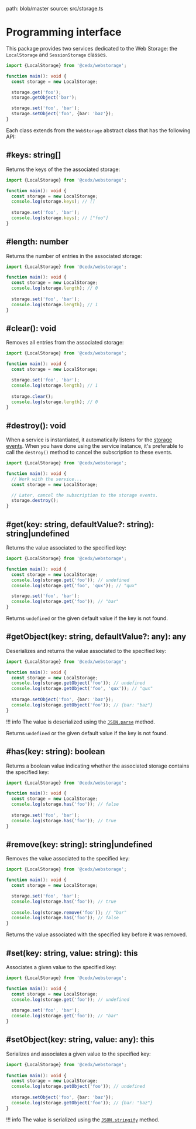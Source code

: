 path: blob/master
source: src/storage.ts

# Programming interface
This package provides two services dedicated to the Web Storage: the `LocalStorage` and `SessionStorage` classes.

```typescript
import {LocalStorage} from '@cedx/webstorage';

function main(): void {
  const storage = new LocalStorage;

  storage.get('foo');
  storage.getObject('bar');

  storage.set('foo', 'bar');
  storage.setObject('foo', {bar: 'baz'});
}
```

Each class extends from the `WebStorage` abstract class that has the following API:

## **#keys**: string[]
Returns the keys of the the associated storage:

```typescript
import {LocalStorage} from '@cedx/webstorage';

function main(): void {
  const storage = new LocalStorage;
  console.log(storage.keys); // []
    
  storage.set('foo', 'bar');
  console.log(storage.keys); // ["foo"]
}
```

## **#length**: number
Returns the number of entries in the associated storage:

```typescript
import {LocalStorage} from '@cedx/webstorage';

function main(): void {
  const storage = new LocalStorage;
  console.log(storage.length); // 0
    
  storage.set('foo', 'bar');
  console.log(storage.length); // 1
}
```

## **#clear**(): void
Removes all entries from the associated storage:

```typescript
import {LocalStorage} from '@cedx/webstorage';

function main(): void {
  const storage = new LocalStorage;

  storage.set('foo', 'bar');
  console.log(storage.length); // 1
    
  storage.clear();
  console.log(storage.length); // 0
}
```

## **#destroy**(): void
When a service is instantiated, it automatically listens for
the [storage events](https://developer.mozilla.org/en-US/docs/Web/API/Window/storage_event).
When you have done using the service instance, it's preferable to call the `destroy()` method to cancel the subscription to these events.

```typescript
import {LocalStorage} from '@cedx/webstorage';

function main(): void {
  // Work with the service...
  const storage = new LocalStorage;

  // Later, cancel the subscription to the storage events.
  storage.destroy();
}
```

## **#get**(key: string, defaultValue?: string): string|undefined
Returns the value associated to the specified key:

```typescript
import {LocalStorage} from '@cedx/webstorage';

function main(): void {
  const storage = new LocalStorage;
  console.log(storage.get('foo')); // undefined
  console.log(storage.get('foo', 'qux')); // "qux"

  storage.set('foo', 'bar');
  console.log(storage.get('foo')); // "bar"
}
```

Returns `undefined` or the given default value if the key is not found.

## **#getObject**(key: string, defaultValue?: any): any
Deserializes and returns the value associated to the specified key:

```typescript
import {LocalStorage} from '@cedx/webstorage';

function main(): void {
  const storage = new LocalStorage;
  console.log(storage.getObject('foo')); // undefined
  console.log(storage.getObject('foo', 'qux')); // "qux"
  
  storage.setObject('foo', {bar: 'baz'});
  console.log(storage.getObject('foo')); // {bar: "baz"}
}
```

!!! info
    The value is deserialized using the [`JSON.parse`](https://developer.mozilla.org/en-US/docs/Web/JavaScript/Reference/Global_Objects/JSON/parse) method.

Returns `undefined` or the given default value if the key is not found.

## **#has**(key: string): boolean
Returns a boolean value indicating whether the associated storage contains the specified key:

```typescript
import {LocalStorage} from '@cedx/webstorage';

function main(): void {
  const storage = new LocalStorage;
  console.log(storage.has('foo')); // false
    
  storage.set('foo', 'bar');
  console.log(storage.has('foo')); // true
}
```

## **#remove**(key: string): string|undefined
Removes the value associated to the specified key:

```typescript
import {LocalStorage} from '@cedx/webstorage';

function main(): void {
  const storage = new LocalStorage;

  storage.set('foo', 'bar');
  console.log(storage.has('foo')); // true
    
  console.log(storage.remove('foo')); // "bar"
  console.log(storage.has('foo')); // false
}
```

Returns the value associated with the specified key before it was removed.

## **#set**(key: string, value: string): this
Associates a given value to the specified key:

```typescript
import {LocalStorage} from '@cedx/webstorage';

function main(): void {
  const storage = new LocalStorage;
  console.log(storage.get('foo')); // undefined
    
  storage.set('foo', 'bar');
  console.log(storage.get('foo')); // "bar"
}
```

## **#setObject**(key: string, value: any): this
Serializes and associates a given value to the specified key:

```typescript
import {LocalStorage} from '@cedx/webstorage';
  
function main(): void {
  const storage = new LocalStorage;
  console.log(storage.getObject('foo')); // undefined
    
  storage.setObject('foo', {bar: 'baz'});
  console.log(storage.getObject('foo')); // {bar: "baz"}
}
```

!!! info
    The value is serialized using the [`JSON.stringify`](https://developer.mozilla.org/en-US/docs/Web/JavaScript/Reference/Global_Objects/JSON/stringify) method.
